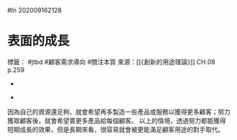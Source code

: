 #ln 202009162128
# 表面的成長
標籤： #jtbd #顧客需求導向 #關注本質
來源：[[《創新的用途理論》]] CH.08 p.259

-

>

-

因為自己的資源還足夠，就會希望再多製造一些產品或服務以獲得更多顧客；努力獲取顧客後，就會希望賣更多產品給每個顧客。
以上的情境，透過努力都能獲得短期成長的效果，但是長期來看，很容易就會被更能滿足顧客用途的對手取代。